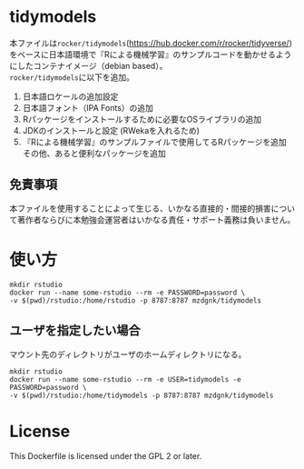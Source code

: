 # tidymodels
本ファイルは`rocker/tidymodels`(https://hub.docker.com/r/rocker/tidyverse/)をベースに日本語環境で『Rによる機械学習』のサンプルコードを動かせるようにしたコンテナイメージ（debian based）。  
`rocker/tidymodels`に以下を追加。
1. 日本語ロケールの追加設定
1. 日本語フォント（IPA Fonts）の追加
1. Rパッケージをインストールするために必要なOSライブラリの追加
1. JDKのインストールと設定 (RWekaを入れるため)
1. 『Rによる機械学習』のサンプルファイルで使用してるRパッケージを追加  
その他、あると便利なパッケージを追加

## 免責事項
本ファイルを使用することによって生じる、いかなる直接的・間接的損害について著作者ならびに本勉強会運営者はいかなる責任・サポート義務は負いません。

# 使い方
```
mkdir rstudio
docker run --name some-rstudio --rm -e PASSWORD=password \
-v $(pwd)/rstudio:/home/rstudio -p 8787:8787 mzdgnk/tidymodels
```

## ユーザを指定したい場合
マウント先のディレクトリがユーザのホームディレクトリになる。
```
mkdir rstudio
docker run --name some-rstudio --rm -e USER=tidymodels -e PASSWORD=password \
-v $(pwd)/rstudio:/home/tidymodels -p 8787:8787 mzdgnk/tidymodels
```

# License 
This Dockerfile is licensed under the GPL 2 or later.
